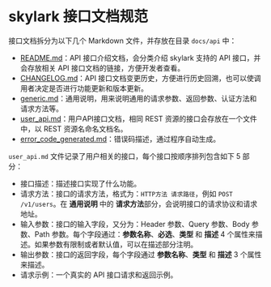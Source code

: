 # skylark 接口文档规范

接口文档拆分为以下几个 Markdown 文件，并存放在目录 `docs/api` 中：
- [README.md](./README.md)：API 接口介绍文档，会分类介绍 skylark 支持的 API 接口，并会存放相关 API 接口文档的链接，方便开发者查看。
- [CHANGELOG.md](./CHANGELOG.md)：API 接口文档变更历史，方便进行历史回溯，也可以使调用者决定是否进行功能更新和版本更新。
- [generic.md](./generic.md)：通用说明，用来说明通用的请求参数、返回参数、认证方法和请求方法等。
- [user_api.md](./user_api.md)：用户API接口文档，相同 REST 资源的接口会存放在一个文件中，以 REST 资源名命名文档名。
- [error_code_generated.md](./error_code_generated.md)：错误码描述，通过程序自动生成。

`user_api.md` 文件记录了用户相关的接口，每个接口按顺序排列包含如下 5 部分：
- 接口描述：描述接口实现了什么功能。
- 请求方法：接口的请求方法，格式为：`HTTP方法 请求路径`，例如 `POST /v1/users`。在 **通用说明** 中的 **请求方法**部分，会说明接口的请求协议和请求地址。
- 输入参数：接口的输入字段，又分为：Header 参数、Query 参数、Body 参数、Path 参数。每个字段通过：**参数名称**、**必选**、**类型** 和 **描述** 4 个属性来描述。如果参数有限制或者默认值，可以在描述部分注明。
- 输出参数：接口的返回字段，每个字段通过 **参数名称**、**类型** 和 **描述** 3 个属性来描述。
- 请求示例：一个真实的 API 接口请求和返回示例。